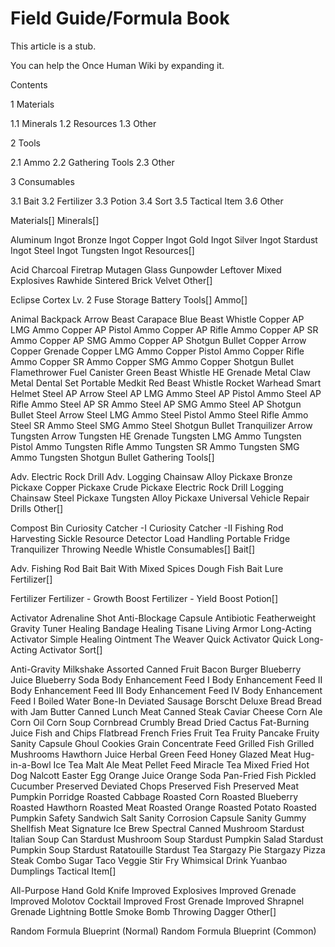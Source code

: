 # Field Guide/Formula Book

This article is a stub.
        
You can help the Once Human Wiki by expanding it.

        
    

Contents

1 Materials

1.1 Minerals
1.2 Resources
1.3 Other


2 Tools

2.1 Ammo
2.2 Gathering Tools
2.3 Other


3 Consumables

3.1 Bait
3.2 Fertilizer
3.3 Potion
3.4 Sort
3.5 Tactical Item
3.6 Other





Materials[]
Minerals[]

Aluminum Ingot
Bronze Ingot
Copper Ingot
Gold Ingot
Silver Ingot
Stardust Ingot
Steel Ingot
Tungsten Ingot
Resources[]

Acid
Charcoal
Firetrap Mutagen
Glass
Gunpowder
Leftover
Mixed Explosives
Rawhide
Sintered Brick
Velvet
Other[]

Eclipse Cortex Lv. 2
Fuse
Storage Battery
Tools[]
Ammo[]

Animal Backpack
Arrow
Beast Carapace
Blue Beast Whistle
Copper AP LMG Ammo
Copper AP Pistol Ammo
Copper AP Rifle Ammo
Copper AP SR Ammo
Copper AP SMG Ammo
Copper AP Shotgun Bullet
Copper Arrow
Copper Grenade
Copper LMG Ammo
Copper Pistol Ammo
Copper Rifle Ammo
Copper SR Ammo
Copper SMG Ammo
Copper Shotgun Bullet
Flamethrower Fuel Canister
Green Beast Whistle
HE Grenade
Metal Claw
Metal Dental Set
Portable Medkit
Red Beast Whistle
Rocket Warhead
Smart Helmet
Steel AP Arrow
Steel AP LMG Ammo
Steel AP Pistol Ammo
Steel AP Rifle Ammo
Steel AP SR Ammo
Steel AP SMG Ammo
Steel AP Shotgun Bullet
Steel Arrow
Steel LMG Ammo
Steel Pistol Ammo
Steel Rifle Ammo
Steel SR Ammo
Steel SMG Ammo
Steel Shotgun Bullet
Tranquilizer Arrow
Tungsten Arrow
Tungsten HE Grenade
Tungsten LMG Ammo
Tungsten Pistol Ammo
Tungsten Rifle Ammo
Tungsten SR Ammo
Tungsten SMG Ammo
Tungsten Shotgun Bullet
Gathering Tools[]

Adv. Electric Rock Drill
Adv. Logging Chainsaw
Alloy Pickaxe
Bronze Pickaxe
Copper Pickaxe
Crude Pickaxe
Electric Rock Drill
Logging Chainsaw
Steel Pickaxe
Tungsten Alloy Pickaxe
Universal Vehicle Repair Drills
Other[]

Compost Bin
Curiosity Catcher -I
Curiosity Catcher -II
Fishing Rod
Harvesting Sickle
Resource Detector
Load Handling
Portable Fridge
Tranquilizer Throwing Needle
Whistle
Consumables[]
Bait[]

Adv. Fishing Rod
Bait
Bait With Mixed Spices
Dough Fish Bait
Lure
Fertilizer[]

Fertilizer
Fertilizer - Growth Boost
Fertilizer - Yield Boost
Potion[]

Activator
Adrenaline Shot
Anti-Blockage Capsule
Antibiotic
Featherweight
Gravity Tuner
Healing Bandage
Healing Tisane
Living Armor
Long-Acting Activator
Simple Healing Ointment
The Weaver
Quick Activator
Quick Long-Acting Activator
Sort[]

Anti-Gravity Milkshake
Assorted Canned Fruit
Bacon Burger
Blueberry Juice
Blueberry Soda
Body Enhancement Feed I
Body Enhancement Feed II
Body Enhancement Feed III
Body Enhancement Feed IV
Body Enhancement Feed I
Boiled Water
Bone-In Deviated Sausage
Borscht Deluxe
Bread
Bread with Jam
Butter
Canned Lunch Meat
Canned Steak
Caviar
Cheese
Corn Ale
Corn Oil
Corn Soup
Cornbread
Crumbly Bread
Dried Cactus
Fat-Burning Juice
Fish and Chips
Flatbread
French Fries
Fruit Tea
Fruity Pancake
Fruity Sanity Capsule
Ghoul Cookies
Grain Concentrate Feed
Grilled Fish
Grilled Mushrooms
Hawthorn Juice
Herbal Green Feed
Honey Glazed Meat
Hug-in-a-Bowl
Ice Tea
Malt Ale
Meat Pellet Feed
Miracle Tea
Mixed Fried Hot Dog
Nalcott Easter Egg
Orange Juice
Orange Soda
Pan-Fried Fish
Pickled Cucumber
Preserved Deviated Chops
Preserved Fish
Preserved Meat
Pumpkin Porridge
Roasted Cabbage
Roasted Corn
Roasted Blueberry
Roasted Hawthorn
Roasted Meat
Roasted Orange
Roasted Potato
Roasted Pumpkin
Safety Sandwich
Salt
Sanity Corrosion Capsule
Sanity Gummy
Shellfish Meat
Signature Ice Brew
Spectral Canned Mushroom
Stardust Italian Soup Can
Stardust Mushroom Soup
Stardust Pumpkin Salad
Stardust Pumpkin Soup
Stardust Ratatouille
Stardust Tea
Stargazy Pie
Stargazy Pizza
Steak Combo
Sugar
Taco
Veggie Stir Fry
Whimsical Drink
Yuanbao Dumplings
Tactical Item[]

All-Purpose Hand
Gold Knife
Improved Explosives
Improved Grenade
Improved Molotov Cocktail
Improved Frost Grenade
Improved Shrapnel Grenade
Lightning Bottle
Smoke Bomb
Throwing Dagger
Other[]

Random Formula Blueprint (Normal)
Random Formula Blueprint (Common)
